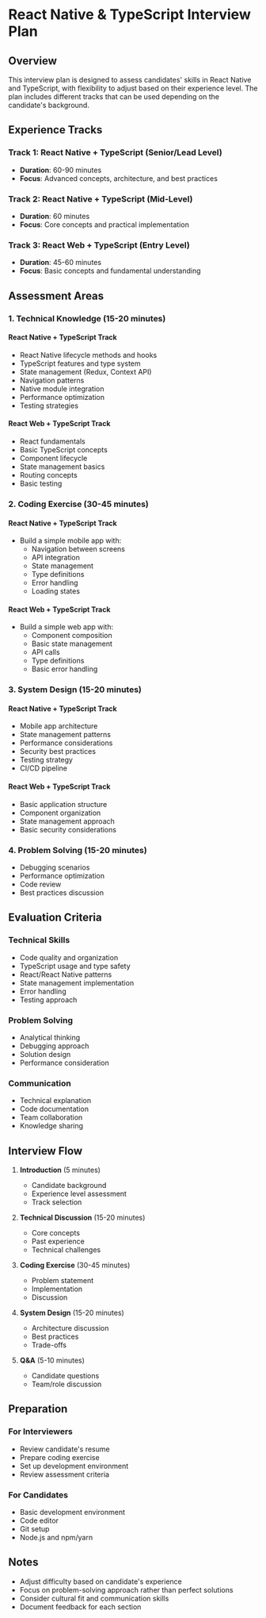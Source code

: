 # React Native & TypeScript Interview Plan

## Overview

This interview plan is designed to assess candidates' skills in React Native and TypeScript, with flexibility to adjust based on their experience level. The plan includes different tracks that can be used depending on the candidate's background.

## Experience Tracks

### Track 1: React Native + TypeScript (Senior/Lead Level)

- **Duration**: 60-90 minutes
- **Focus**: Advanced concepts, architecture, and best practices

### Track 2: React Native + TypeScript (Mid-Level)

- **Duration**: 60 minutes
- **Focus**: Core concepts and practical implementation

### Track 3: React Web + TypeScript (Entry Level)

- **Duration**: 45-60 minutes
- **Focus**: Basic concepts and fundamental understanding

## Assessment Areas

### 1. Technical Knowledge (15-20 minutes)

#### React Native + TypeScript Track

- React Native lifecycle methods and hooks
- TypeScript features and type system
- State management (Redux, Context API)
- Navigation patterns
- Native module integration
- Performance optimization
- Testing strategies

#### React Web + TypeScript Track

- React fundamentals
- Basic TypeScript concepts
- Component lifecycle
- State management basics
- Routing concepts
- Basic testing

### 2. Coding Exercise (30-45 minutes)

#### React Native + TypeScript Track

- Build a simple mobile app with:
  - Navigation between screens
  - API integration
  - State management
  - Type definitions
  - Error handling
  - Loading states

#### React Web + TypeScript Track

- Build a simple web app with:
  - Component composition
  - Basic state management
  - API calls
  - Type definitions
  - Basic error handling

### 3. System Design (15-20 minutes)

#### React Native + TypeScript Track

- Mobile app architecture
- State management patterns
- Performance considerations
- Security best practices
- Testing strategy
- CI/CD pipeline

#### React Web + TypeScript Track

- Basic application structure
- Component organization
- State management approach
- Basic security considerations

### 4. Problem Solving (15-20 minutes)

- Debugging scenarios
- Performance optimization
- Code review
- Best practices discussion

## Evaluation Criteria

### Technical Skills

- Code quality and organization
- TypeScript usage and type safety
- React/React Native patterns
- State management implementation
- Error handling
- Testing approach

### Problem Solving

- Analytical thinking
- Debugging approach
- Solution design
- Performance consideration

### Communication

- Technical explanation
- Code documentation
- Team collaboration
- Knowledge sharing

## Interview Flow

1. **Introduction** (5 minutes)

   - Candidate background
   - Experience level assessment
   - Track selection

2. **Technical Discussion** (15-20 minutes)

   - Core concepts
   - Past experience
   - Technical challenges

3. **Coding Exercise** (30-45 minutes)

   - Problem statement
   - Implementation
   - Discussion

4. **System Design** (15-20 minutes)

   - Architecture discussion
   - Best practices
   - Trade-offs

5. **Q&A** (5-10 minutes)
   - Candidate questions
   - Team/role discussion

## Preparation

### For Interviewers

- Review candidate's resume
- Prepare coding exercise
- Set up development environment
- Review assessment criteria

### For Candidates

- Basic development environment
- Code editor
- Git setup
- Node.js and npm/yarn

## Notes

- Adjust difficulty based on candidate's experience
- Focus on problem-solving approach rather than perfect solutions
- Consider cultural fit and communication skills
- Document feedback for each section
